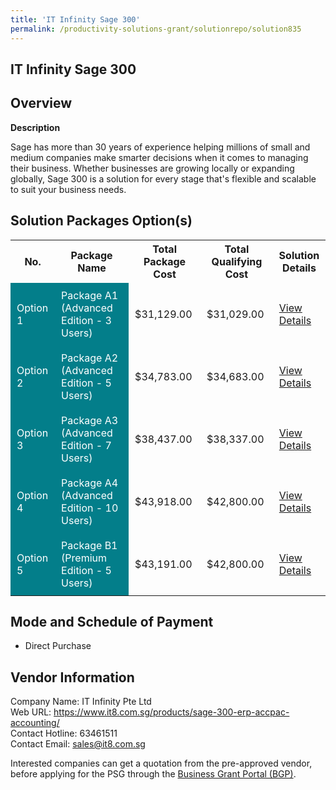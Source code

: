 ```yaml
---
title: 'IT Infinity Sage 300'
permalink: /productivity-solutions-grant/solutionrepo/solution835
---
```


## IT Infinity Sage 300

## Overview

**Description**

Sage has more than 30 years of experience helping millions of small and medium companies make smarter decisions when it comes to managing their business. Whether businesses are growing locally or expanding globally, Sage 300 is a solution for every stage that's flexible and scalable to suit your business needs.

## Solution Packages Option(s)

<table>
<tr>
<th><b>No.</b></th>
<th><b>Package Name</b></th>
<th><b>Total Package Cost</b></th>
<th><b>Total Qualifying Cost</b></th>
<th><b>Solution Details</b></th>
</tr>
<tr>
<td style='padding: 10px; background-color: #037E8A; color: #FFFFFF;'>Option 1</td>
<td style='padding: 10px; background-color: #037E8A; color: #FFFFFF;'>Package A1 (Advanced Edition - 3 Users)</td>
<td style='padding: 10px;'>$31,129.00</td>
<td style='padding: 10px;'>$31,029.00</td>
<td style='padding: 10px;'><a href='/images/psg/Desensitised_ITinfinity_Annex3_CR_wef_13_Oct_22_Part_1.pdf' target='_blank'>View Details</a></td>
</tr>
<tr>
<td style='padding: 10px; background-color: #037E8A; color: #FFFFFF;'>Option 2</td>
<td style='padding: 10px; background-color: #037E8A; color: #FFFFFF;'>Package A2 (Advanced Edition - 5 Users)</td>
<td style='padding: 10px;'>$34,783.00</td>
<td style='padding: 10px;'>$34,683.00</td>
<td style='padding: 10px;'><a href='/images/psg/Desensitised_ITinfinity_Annex3_CR_wef_13_Oct_22_Part_2.pdf' target='_blank'>View Details</a></td>
</tr>
<tr>
<td style='padding: 10px; background-color: #037E8A; color: #FFFFFF;'>Option 3</td>
<td style='padding: 10px; background-color: #037E8A; color: #FFFFFF;'>Package A3 (Advanced Edition - 7 Users)</td>
<td style='padding: 10px;'>$38,437.00</td>
<td style='padding: 10px;'>$38,337.00</td>
<td style='padding: 10px;'><a href='/images/psg/Desensitised_ITinfinity_Annex3_CR_wef_13_Oct_22_Part_3.pdf' target='_blank'>View Details</a></td>
</tr>
<tr>
<td style='padding: 10px; background-color: #037E8A; color: #FFFFFF;'>Option 4</td>
<td style='padding: 10px; background-color: #037E8A; color: #FFFFFF;'>Package A4 (Advanced Edition - 10 Users)</td>
<td style='padding: 10px;'>$43,918.00</td>
<td style='padding: 10px;'>$42,800.00</td>
<td style='padding: 10px;'><a href='/images/psg/Desensitised_ITinfinity_Annex3_CR_wef_13_Oct_22_Part_4.pdf' target='_blank'>View Details</a></td>
</tr>
<tr>
<td style='padding: 10px; background-color: #037E8A; color: #FFFFFF;'>Option 5</td>
<td style='padding: 10px; background-color: #037E8A; color: #FFFFFF;'>Package B1 (Premium Edition - 5 Users)</td>
<td style='padding: 10px;'>$43,191.00</td>
<td style='padding: 10px;'>$42,800.00</td>
<td style='padding: 10px;'><a href='/images/psg/Desensitised_ITinfinity_Annex3_CR_wef_13_Oct_22_Part_5.pdf' target='_blank'>View Details</a></td>
</tr>
</table>

## Mode and Schedule of Payment

 - Direct Purchase

## Vendor Information

 Company Name: IT Infinity Pte Ltd<br>Web URL: https://www.it8.com.sg/products/sage-300-erp-accpac-accounting/ <br>Contact Hotline: 63461511 <br>Contact Email: sales@it8.com.sg <br>

Interested companies can get a quotation from the pre-approved vendor, before applying for the PSG through the <a href='https://www.businessgrants.gov.sg/' target='_blank' rel='noopener'>Business Grant Portal (BGP)</a>.

<script src="/jquery/resize-tables.js"></script>
